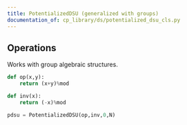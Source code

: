 ```yaml
---
title: PotentializedDSU (generalized with groups)
documentation_of: cp_library/ds/potentialized_dsu_cls.py
---
```


## Operations

Works with group algebraic structures.

```python
def op(x,y):
    return (x+y)%mod

def inv(x):
    return (-x)%mod

pdsu = PotentializedDSU(op,inv,0,N)

```